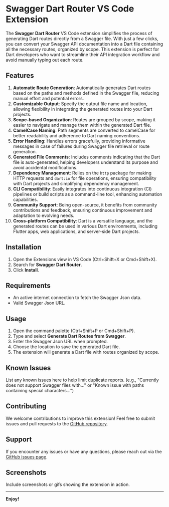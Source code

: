 # Swagger Dart Router VS Code Extension

The **Swagger Dart Router** VS Code extension simplifies the process of generating Dart routes directly from a Swagger file. With just a few clicks, you can convert your Swagger API documentation into a Dart file containing all the necessary routes, organized by scope. This extension is perfect for Dart developers who want to streamline their API integration workflow and avoid manually typing out each route.

## Features

1. **Automatic Route Generation**: Automatically generates Dart routes based on the paths and methods defined in the Swagger file, reducing manual effort and potential errors.
2. **Customizable Output**: Specify the output file name and location, allowing flexibility in integrating the generated routes into your Dart projects.
3. **Scope-based Organization**: Routes are grouped by scope, making it easier to navigate and manage them within the generated Dart file.
4. **CamelCase Naming**: Path segments are converted to camelCase for better readability and adherence to Dart naming conventions.
5. **Error Handling**: Handles errors gracefully, providing informative messages in case of failures during Swagger file retrieval or route generation.
6. **Generated File Comments**: Includes comments indicating that the Dart file is auto-generated, helping developers understand its purpose and avoid accidental modifications.
7. **Dependency Management**: Relies on the `http` package for making HTTP requests and `dart:io` for file operations, ensuring compatibility with Dart projects and simplifying dependency management.
8. **CLI Compatibility**: Easily integrates into continuous integration (CI) pipelines or build scripts as a command-line tool, enhancing automation capabilities.
9. **Community Support**: Being open-source, it benefits from community contributions and feedback, ensuring continuous improvement and adaptation to evolving needs.
10. **Cross-platform Compatibility**: Dart is a versatile language, and the generated routes can be used in various Dart environments, including Flutter apps, web applications, and server-side Dart projects.

## Installation

1. Open the Extensions view in VS Code (Ctrl+Shift+X or Cmd+Shift+X).
2. Search for **Swagger Dart Router**.
3. Click **Install**.

## Requirements

- An active internet connection to fetch the Swagger Json data.
- Valid Swagger Json URL.

## Usage

1. Open the command palette (Ctrl+Shift+P or Cmd+Shift+P).
2. Type and select **Generate Dart Routes from Swagger**.
3. Enter the Swagger Json URL when prompted.
4. Choose the location to save the generated Dart file.
5. The extension will generate a Dart file with routes organized by scope.

## Known Issues

List any known issues here to help limit duplicate reports. (e.g., "Currently does not support Swagger files with..." or "Known issue with paths containing special characters...")

## Contributing

We welcome contributions to improve this extension! Feel free to submit issues and pull requests to the [GitHub repository](https://github.com/yourusername/your-repo).

## Support

If you encounter any issues or have any questions, please reach out via the [GitHub issues page](https://github.com/yourusername/your-repo/issues).

## Screenshots

Include screenshots or gifs showing the extension in action.

---

**Enjoy!**
